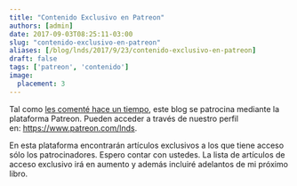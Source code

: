 ```yaml
---
title: "Contenido Exclusivo en Patreon"
authors: [admin]
date: 2017-09-03T08:25:11-03:00
slug: "contenido-exclusivo-en-patreon"
aliases: [/blog/lnds/2017/9/23/contenido-exclusivo-en-patreon]
draft: false
tags: ['patreon', 'contenido']
image:
  placement: 3
---
```


Tal como [les comenté hace un tiempo](/blog/lnds/2017/06/17/rock-and-roll-is-a-risk),
este blog se patrocina mediante la plataforma Patreon. Pueden acceder a
través de nuestro perfil en: <https://www.patreon.com/lnds>.

En esta plataforma encontrarán artículos exclusivos a los que tiene
acceso sólo los patrocinadores. Espero contar con ustedes. La lista de
artículos de acceso exclusivo irá en aumento y además incluiré adelantos
de mi próximo libro.
